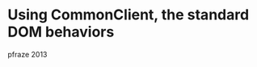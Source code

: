 Using CommonClient, the standard DOM behaviors
==============================================

pfraze 2013